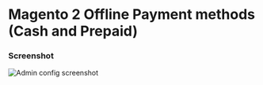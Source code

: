 # Magento 2 Offline Payment methods (Cash and Prepaid)

### Screenshot
![Admin config screenshot](https://github.com/Vendic/magento2-offline-payments/blob/master/docs/admin-screenshot.png)

